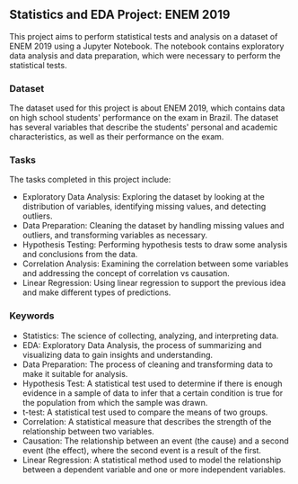 ## Statistics and EDA Project: ENEM 2019

This project aims to perform statistical tests and analysis on a dataset of ENEM 2019 using a Jupyter Notebook. The notebook contains exploratory data analysis and data preparation, which were necessary to perform the statistical tests.

### Dataset
The dataset used for this project is about ENEM 2019, which contains data on high school students' performance on the exam in Brazil. The dataset has several variables that describe the students' personal and academic characteristics, as well as their performance on the exam.

### Tasks
The tasks completed in this project include:

* Exploratory Data Analysis: Exploring the dataset by looking at the distribution of variables, identifying missing values, and detecting outliers.
* Data Preparation: Cleaning the dataset by handling missing values and outliers, and transforming variables as necessary.
* Hypothesis Testing: Performing hypothesis tests to draw some analysis and conclusions from the data.
* Correlation Analysis: Examining the correlation between some variables and addressing the concept of correlation vs causation.
* Linear Regression: Using linear regression to support the previous idea and make different types of predictions.


### Keywords
* Statistics: The science of collecting, analyzing, and interpreting data.
* EDA: Exploratory Data Analysis, the process of summarizing and visualizing data to gain insights and understanding.
* Data Preparation: The process of cleaning and transforming data to make it suitable for analysis.
* Hypothesis Test: A statistical test used to determine if there is enough evidence in a sample of data to infer that a certain condition is true for the population from which the sample was drawn.
* t-test: A statistical test used to compare the means of two groups.
* Correlation: A statistical measure that describes the strength of the relationship between two variables.
* Causation: The relationship between an event (the cause) and a second event (the effect), where the second event is a result of the first.
* Linear Regression: A statistical method used to model the relationship between a dependent variable and one or more independent variables.

